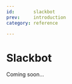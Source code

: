 ```yaml
---
id:       slackbot
prev:     introduction
category: reference

---
```


# Slackbot

<!--intro-->
Coming soon...
<!--/intro-->
